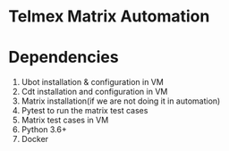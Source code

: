 # Telmex Matrix Automation
# Dependencies 
1. Ubot installation & configuration in VM 
2. Cdt installation and configuration in VM 
3. Matrix installation(if we are not doing it in automation) 
4. Pytest to run the matrix test cases 
5. Matrix test cases in VM 
6. Python 3.6+ 
7. Docker
